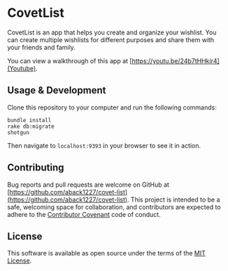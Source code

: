 # CovetList

CovetList is an app that helps you create and organize your wishlist. You can create multiple wishlists for different purposes and share them with your friends and family.

You can view a walkthrough of this app at [https://youtu.be/24b7tHHkjr4](Youtube).

## Usage & Development

Clone this repository to your computer and run the following commands:

```
bundle install
rake db:migrate
shotgun
```

Then navigate to `localhost:9393` in your browser to see it in action.

## Contributing

Bug reports and pull requests are welcome on GitHub at [https://github.com/aback1227/covet-list](https://github.com/aback1227/covet-list). This project is intended to be a safe, welcoming space for collaboration, and contributors are expected to adhere to the [Contributor Covenant](http://contributor-covenant.org) code of conduct.

## License

This software is available as open source under the terms of the [MIT License](http://opensource.org/licenses/MIT).